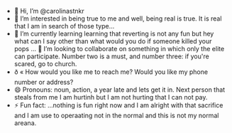 - 👋 Hi, I’m @carolinastnkr
- 👀 I’m interested in being true to me and well, being real is true. It is real that I am in search of those type...
- 🌱 I’m currently learning learning that reverting is not any fun but hey what can I say other than what would you do if someone killed your pops ...
💞️ I’m looking to collaborate on something in which only the elite can participate. Number two is a must, and number three: if you're scared, go to church.
- ð « How would you like me to reach me? Would you like my phone number or address?
- 😄 Pronouns: noun, action, a year late and lets get it in. Next person that steals from me I am hurtinh but I am not hurting that I can not pay. 
- ⚡ Fun fact: ...nothing is fun right now and I am alright with that sacrifice and I am use to operaating not in the normal and this is not my normal areana. 

<!---
carolinastnkr/carolinastnkr is a ✨ special ✨ repository because its `README.md` (this file) appears on your GitHub profile.
You can click the Preview link to take a look at your changes.
--->
